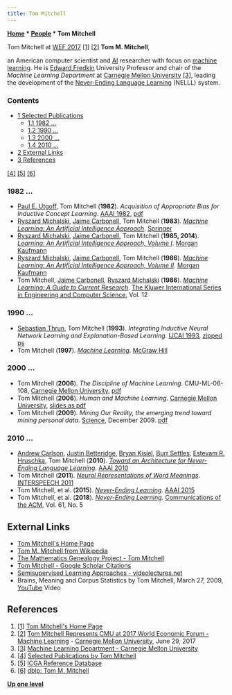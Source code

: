 ```yaml
---
title: Tom Mitchell
---
```

**[Home](Home "Home") \* [People](People "People") \* Tom Mitchell**



 [](http://www.cs.cmu.edu/~tom/) Tom Mitchell at [WEF 2017](https://en.wikipedia.org/wiki/World_Economic_Forum) <a id="cite-note-1" href="#cite-ref-1">[1]</a> <a id="cite-note-2" href="#cite-ref-2">[2]</a> 
**Tom M. Mitchell**,  

an American computer scientist and [AI](Artificial_Intelligence "Artificial Intelligence") researcher with focus on [machine learning](Learning "Learning"). He is [Edward Fredkin](Edward_Fredkin "Edward Fredkin") University Professor and chair of the *Machine Learning Department* at [Carnegie Mellon University](Carnegie_Mellon_University "Carnegie Mellon University") <a id="cite-note-3" href="#cite-ref-3">[3]</a>, leading the development of the [Never-Ending Language Learning](https://en.wikipedia.org/wiki/Never-Ending_Language_Learning) (NELLL) system. 



### Contents


* [1 Selected Publications](#selected-publications)
	+ [1.1 1982 ...](#1982-...)
	+ [1.2 1990 ...](#1990-...)
	+ [1.3 2000 ...](#2000-...)
	+ [1.4 2010 ...](#2010-...)
* [2 External Links](#external-links)
* [3 References](#references)






<a id="cite-note-4" href="#cite-ref-4">[4]</a> <a id="cite-note-5" href="#cite-ref-5">[5]</a> <a id="cite-note-6" href="#cite-ref-6">[6]</a>



### 1982 ...


* [Paul E. Utgoff](Paul_E._Utgoff "Paul E. Utgoff"), Tom Mitchell (**1982**). *Acquisition of Appropriate Bias for Inductive Concept Learning*. [AAAI 1982](Conferences#AAAI-82 "Conferences"), [pdf](https://www.aaai.org/Papers/AAAI/1982/AAAI82-099.pdf)
* [Ryszard Michalski](Ryszard_Michalski "Ryszard Michalski"), [Jaime Carbonell](Jaime_Carbonell "Jaime Carbonell"), Tom Mitchell (**1983**). *[Machine Learning: An Artificial Intelligence Approach](https://link.springer.com/book/10.1007%2F978-3-662-12405-5)*. [Springer](https://en.wikipedia.org/wiki/Springer_Science%2BBusiness_Media)
* [Ryszard Michalski](Ryszard_Michalski "Ryszard Michalski"), [Jaime Carbonell](Jaime_Carbonell "Jaime Carbonell"), Tom Mitchell (**1985, 2014**). *[Learning: An Artificial Intelligence Approach, Volume I](https://www.elsevier.com/books/machine-learning/michalski/978-0-08-051054-5?gclid=EAIaIQobChMItc_hsp_34AIVUeR3Ch2l9QcDEAYYASABEgKW4_D_BwEMachine)*. [Morgan Kaufmann](https://en.wikipedia.org/wiki/Morgan_Kaufmann_Publishers)
* [Ryszard Michalski](Ryszard_Michalski "Ryszard Michalski"), [Jaime Carbonell](Jaime_Carbonell "Jaime Carbonell"), Tom Mitchell (**1986**). *[Machine Learning: An Artificial Intelligence Approach, Volume II](https://dl.acm.org/citation.cfm?id=21934)*. [Morgan Kaufmann](https://en.wikipedia.org/wiki/Morgan_Kaufmann_Publishers)
* Tom Mitchell, [Jaime Carbonell](Jaime_Carbonell "Jaime Carbonell"), [Ryszard Michalski](Ryszard_Michalski "Ryszard Michalski") (**1986**). *[Machine Learning: A Guide to Current Research](https://link.springer.com/book/10.1007%2F978-1-4613-2279-5)*. [The Kluwer International Series in Engineering and Computer Science](https://en.wikipedia.org/wiki/Wolters_Kluwer), Vol. 12


### 1990 ...


* [Sebastian Thrun](Sebastian_Thrun "Sebastian Thrun"), Tom Mitchell (**1993**). *Integrating Inductive Neural Network Learning and Explanation-Based Learning*. [IJCAI 1993](Conferences#IJCAI1993 "Conferences"), [zipped ps](http://robots.stanford.edu/papers/thrun.EBNN_ijcai93.ps.gz)
* Tom Mitchell (**1997**). *[Machine Learning](http://www.cs.cmu.edu/%7Etom/mlbook.html)*. [McGraw Hill](https://en.wikipedia.org/wiki/McGraw-Hill)


### 2000 ...


* Tom Mitchell (**2006**). *The Discipline of Machine Learning*. CMU-ML-06-108, [Carnegie Mellon University](Carnegie_Mellon_University "Carnegie Mellon University"), [pdf](http://www.cs.cmu.edu/%7Etom/pubs/MachineLearning.pdf)
* Tom Mitchell (**2006**). *Human and Machine Learning*. [Carnegie Mellon University](Carnegie_Mellon_University "Carnegie Mellon University"), [slides as pdf](http://www.cs.cmu.edu/%7Etom/pubs/HumanMachineLearning_11_2006_web.pdf)
* Tom Mitchell (**2009**). *Mining Our Reality, the emerging trend toward mining personal data*. [Science](https://en.wikipedia.org/wiki/Science_%28journal%29), December 2009. [pdf](http://www.cs.cmu.edu/%7Etom/pubs/Science2009_perspective.pdf)


### 2010 ...


* [Andrew Carlson](https://dblp.uni-trier.de/pers/hd/c/Carlson:Andrew), [Justin Betteridge](https://dblp.uni-trier.de/pers/hd/b/Betteridge:Justin), [Bryan Kisiel](https://dblp.uni-trier.de/pers/hd/k/Kisiel:Bryan), [Burr Settles](https://dblp.uni-trier.de/pers/hd/s/Settles:Burr), [Estevam R. Hruschka](https://dblp.uni-trier.de/pers/hd/h/Hruschka_Jr=:Estevam_R=), Tom Mitchell (**2010**). *[Toward an Architecture for Never-Ending Language Learning](https://www.aaai.org/ocs/index.php/AAAI/AAAI10/paper/view/1879)*. [AAAI 2010](Conferences#AAAI-2010 "Conferences")
* Tom Mitchell (**2011**). *[Neural Representations of Word Meanings](https://www.isca-speech.org/archive/interspeech_2011/i11_4002.html)*. [INTERSPEECH 2011](https://dblp.uni-trier.de/db/conf/interspeech/interspeech2011.html)
* Tom Mitchell, et al. (**2015**). *[Never-Ending Learning](https://www.aaai.org/ocs/index.php/AAAI/AAAI15/paper/view/10049)*. [AAAI 2015](Conferences#AAAI-2015 "Conferences")
* Tom Mitchell, et al. (**2018**). *[Never-Ending Learning](https://cacm.acm.org/magazines/2018/5/227193-never-ending-learning/fulltext)*. [Communications of the ACM](ACM#Communications "ACM"), Vol. 61, No. 5


## External Links


* [Tom Mitchell's Home Page](http://www.cs.cmu.edu/~tom/)
* [Tom M. Mitchell from Wikipedia](https://en.wikipedia.org/wiki/Tom_M._Mitchell)
* [The Mathematics Genealogy Project - Tom Mitchell](https://genealogy.math.ndsu.nodak.edu/id.php?id=50076)
* [Tom Mitchell - Google Scholar Citations](https://scholar.google.com/citations?user=MnfzuPYAAAAJ&hl=en)
* [Semisupervised Learning Approaches - videolectures.net](http://videolectures.net/mlas06_mitchell_sla/)
* Brains, Meaning and Corpus Statistics by Tom Mitchell, March 27, 2009, [YouTube](https://en.wikipedia.org/wiki/YouTube) Video


 
## References


1. <a id="cite-ref-1" href="#cite-note-1">[1]</a> [Tom Mitchell's Home Page](http://www.cs.cmu.edu/~tom/)
2. <a id="cite-ref-2" href="#cite-note-2">[2]</a> [Tom Mitchell Represents CMU at 2017 World Economic Forum - Machine Learning](https://www.ml.cmu.edu/news/news-archive/2017/june/mitchell-world-economic-forum.html) - [Carnegie Mellon University](Carnegie_Mellon_University "Carnegie Mellon University"), June 29, 2017
3. <a id="cite-ref-3" href="#cite-note-3">[3]</a> [Machine Learning Department - Carnegie Mellon University](http://www.ml.cmu.edu/)
4. <a id="cite-ref-4" href="#cite-note-4">[4]</a> [Selected Publications by Tom Mitchell](http://www.cs.cmu.edu/~tom/publications.html)
5. <a id="cite-ref-5" href="#cite-note-5">[5]</a> [ICGA Reference Database](ICGA_Journal#RefDB "ICGA Journal")
6. <a id="cite-ref-6" href="#cite-note-6">[6]</a> [dblp: Tom M. Mitchell](https://dblp.uni-trier.de/pers/hd/m/Mitchell:Tom_M=)

**[Up one level](People "People")**







 

